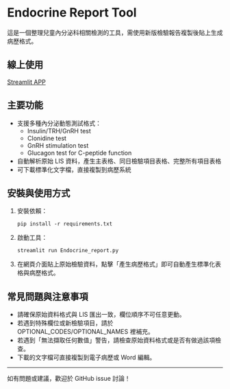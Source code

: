 # Endocrine Report Tool

這是一個整理兒童內分泌科相關檢測的工具，需使用新版檢驗報告複製後貼上生成病歷格式。

## 線上使用
   [Streamlit APP](https://endocrinereport-3ytuvxsdtixzeextjbpczq.streamlit.app/)

## 主要功能
- 支援多種內分泌動態測試格式：
  - Insulin/TRH/GnRH test
  - Clonidine test
  - GnRH stimulation test
  - Glucagon test for C-peptide function
- 自動解析原始 LIS 資料，產生主表格、同日檢驗項目表格、完整所有項目表格
- 可下載標準化文字檔，直接複製到病歷系統

## 安裝與使用方式
1. 安裝依賴：
   ```
   pip install -r requirements.txt
   ```
2. 啟動工具：
   ```
   streamlit run Endocrine_report.py
   ```
3. 在網頁介面貼上原始檢驗資料，點擊「產生病歷格式」即可自動產生標準化表格與病歷格式。

## 常見問題與注意事項
- 請確保原始資料格式與 LIS 匯出一致，欄位順序不可任意更動。
- 若遇到特殊欄位或新檢驗項目，請於 OPTIONAL_CODES/OPTIONAL_NAMES 裡補充。
- 若遇到「無法擷取任何數值」警告，請檢查原始資料格式或是否有做過該項檢查。
- 下載的文字檔可直接複製到電子病歷或 Word 編輯。

---
如有問題或建議，歡迎於 GitHub issue 討論！ 